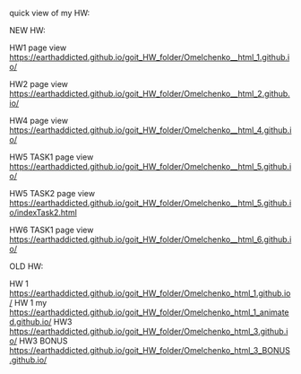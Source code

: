quick view of my HW:

NEW HW:

HW1 page view https://earthaddicted.github.io/goit_HW_folder/Omelchenko__html_1.github.io/

HW2 page view https://earthaddicted.github.io/goit_HW_folder/Omelchenko__html_2.github.io/

HW4 page view https://earthaddicted.github.io/goit_HW_folder/Omelchenko__html_4.github.io/

HW5 TASK1 page view https://earthaddicted.github.io/goit_HW_folder/Omelchenko__html_5.github.io/

HW5 TASK2 page view https://earthaddicted.github.io/goit_HW_folder/Omelchenko__html_5.github.io/indexTask2.html

HW6 TASK1 page view https://earthaddicted.github.io/goit_HW_folder/Omelchenko__html_6.github.io/


OLD HW: 


HW 1 https://earthaddicted.github.io/goit_HW_folder/Omelchenko_html_1.github.io/
HW 1 my https://earthaddicted.github.io/goit_HW_folder/Omelchenko_html_1_animated.github.io/
HW3 https://earthaddicted.github.io/goit_HW_folder/Omelchenko_html_3.github.io/
HW3 BONUS https://earthaddicted.github.io/goit_HW_folder/Omelchenko_html_3_BONUS.github.io/







